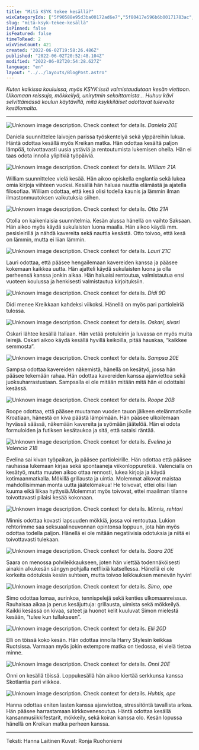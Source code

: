 ```yaml
---
title: "Mitä KSYK tekee kesällä?"
wixCategoryIds: ["5f90588e95d3ba00172ad6e7","5f80417e596b6b00171783ac","60b90ee4f41d87001569f427"]
slug: "mitä-ksyk-tekee-kesällä"
isPinned: false
isFeatured: false
timeToRead: 2
wixViewCount: 421
created: "2022-06-02T19:58:26.486Z"
published: "2022-06-02T20:52:48.104Z"
modified: "2022-06-02T20:54:28.627Z"
language: "en"
layout: "../../layouts/BlogPost.astro"
---
```

*Kuten kaikissa kouluissa, myös KSYK:issä valmistaudutaan kesän viettoon. Ulkomaan reissuja, mökkeilyä, unirytmin sekoittamista… Huhuu kävi selvittämässä koulun käytävillä, mitä ksykkiläiset odottavat tulevalta kesälomalta.*


---

![Unknown image description. Check context for details.](https://static.wixstatic.com/media/18093e_098b52a7e00a4e6c8f8da1acd29df3cf~mv2.jpeg) <!-- Original name: kesäspessu2-daniela.jpeg -->
*Daniela 20E*

Daniela suunnittelee laivojen parissa työskentelyä sekä ylppäreihin lukua. Häntä odottaa kesällä myös Kreikan matka. Hän odottaa kesältä paljon lämpöä, toivottavasti uusia ystäviä ja rentoutumista lukemisen ohella. Hän ei taas odota innolla ylipitkiä työpäiviä.

![Unknown image description. Check context for details.](https://static.wixstatic.com/media/18093e_502e4570e71f4d56aa8ee7f2652a7281~mv2.jpeg) <!-- Original name: kesäspessu1-william.jpeg -->
*William 21A*

William suunnittelee vielä kesää. Hän aikoo opiskella englantia sekä lukea omia kirjoja viihteen vuoksi. Kesällä hän haluaa nauttia elämästä ja ajatella filosofiaa. William odottaa, että kesä olisi todella kaunis ja lämmin ilman ilmastonmuutoksen vaikutuksia siihen.

![Unknown image description. Check context for details.](https://static.wixstatic.com/media/18093e_8f5c9a6a68a94c6e884a3ce83d0bc9bc~mv2.jpeg) <!-- Original name: kesäspessu3-otto.jpeg -->
*Otto 21A*

Otolla on kaikenlaisia suunnitelmia. Kesän alussa hänellä on vaihto Saksaan. Hän aikoo myös käydä sukulaisten luona maalla. Hän aikoo käydä mm. pesisleirillä ja nähdä kavereita sekä nauttia kesästä. Otto toivoo, että kesä on lämmin, mutta ei liian lämmin.&nbsp;

![Unknown image description. Check context for details.](https://static.wixstatic.com/media/18093e_3ffc74bd9ea246c4b755601e588df29b~mv2.jpeg) <!-- Original name: kesäspessu4-lauri.jpeg -->
*Lauri 21C*

Lauri odottaa, että pääsee hengailemaan kavereiden kanssa ja pääsee kokemaan kaikkea uutta. Hän ajatteli käydä sukulaisten luona ja olla perheensä kanssa jonkin aikaa. Hän haluaisi rentoutua, valmistautua ensi vuoteen koulussa ja henkisesti valmistautua kirjoituksiin.

![Unknown image description. Check context for details.](https://static.wixstatic.com/media/18093e_900415c8a17b4d54a3aefa768beaf1cf~mv2.jpeg) <!-- Original name: kesäspessu5-didi.jpeg -->
*Didi 9D*

Didi menee Kreikkaan kahdeksi viikoksi. Hänellä on myös pari partioleiriä tulossa.

![Unknown image description. Check context for details.](https://static.wixstatic.com/media/18093e_ec1d26bbdfe24d3aab3d5696172bf58c~mv2.jpeg) <!-- Original name: kesäspessu6-oskari.jpeg -->
*Oskari, sivari*

Oskari lähtee kesällä Italiaan. Hän vetää protuleirin ja luvassa on myös muita leirejä. Oskari aikoo käydä kesällä hyvillä keikoilla, pitää hauskaa, “kaikkee semmosta”.

![Unknown image description. Check context for details.](https://static.wixstatic.com/media/18093e_0d58e8a5827f4a8aa30d014421fb99a4~mv2.jpeg) <!-- Original name: kesäspessu7-sampsa.jpeg -->
*Sampsa 20E*

Sampsa odottaa kavereiden näkemistä, hänellä on kesätyö, jossa hän pääsee tekemään rahaa. Hän odottaa kavereiden kanssa ajanviettoa sekä juoksuharrastustaan. Sampsalla ei ole mitään mitään mitä hän ei odottaisi kesässä.

![Unknown image description. Check context for details.](https://static.wixstatic.com/media/18093e_3fc200550dac4715ac4c68faea5772b6~mv2.jpeg) <!-- Original name: kesäspessu8-roope.jpeg -->
*Roope 20B*

Roope odottaa, että pääsee muutaman vuoden tauon jälkeen etelänmatkalle Kroatiaan,  hänestä on kiva päästä lämpimään. Hän pääsee ulkoilemaan hyvässä säässä, näkemään kavereita ja syömään jäätelöä. Hän ei odota formuloiden ja futiksen kesätaukoa ja sitä, että sataisi räntää.

![Unknown image description. Check context for details.](https://static.wixstatic.com/media/18093e_0cd5e9b913da451c8b6b14ca4efe2853~mv2.jpeg) <!-- Original name: kesäspessu9-evelina+valencia.jpeg -->
*Evelina ja Valencia 21B*

Evelina sai kivan työpaikan, ja pääsee partioleirille. Hän odottaa että pääsee rauhassa lukemaan kirjaa sekä spontaaneja viikonloppuretkiä. Valencialla on kesätyö, mutta muuten aikoo ottaa rennosti, lukea kirjoja ja käydä kotimaanmatkalla. Mökillä grillausta ja uintia. Molemmat aikovat maistaa mahdollisimman monta uutta jäätelömakua! He toivovat, ettei olisi liian kuuma eikä liikaa hyttysiä.Molemmat myös toivovat, ettei  maailman tilanne toivottavasti pilaisi kesää kokonaan.

![Unknown image description. Check context for details.](https://static.wixstatic.com/media/18093e_8e43e8f5747a43209c701d6686e4c2d3~mv2.jpeg) <!-- Original name: kesäspessu10-minnis.jpeg -->
*Minnis, rehtori*

Minnis odottaa kovasti lapsuuden mökkiä, jossa voi rentoutua. Lukion rehtorimme saa seksuaalineuvonnan opintonsa loppuun, jota hän myös odottaa todella paljon. Hänellä ei ole mitään negatiivisia odotuksia ja niitä ei toivottavasti tulekaan.

![Unknown image description. Check context for details.](https://static.wixstatic.com/media/18093e_43fdfbd0a1374bfdb0e4ac25ac539659~mv2.jpeg) <!-- Original name: kesäspessu11-saara.jpeg -->
*Saara 20E*

Saara on menossa polvileikkaukseen, joten hän viettää todennäköisesti ainakin alkukesän sängyn pohjalla netflixiä katsellessa. Hänellä ei ole korkeita odotuksia kesän suhteen, mutta toivoo leikkauksen menevän hyvin!

![Unknown image description. Check context for details.](https://static.wixstatic.com/media/18093e_426e5f96b7394124ab42ea815b6dedc2~mv2.jpeg) <!-- Original name: kesäspessu12-simo.jpeg -->
*Simo, ope*

Simo odottaa lomaa, aurinkoa, tennispelejä sekä kenties ulkomaanreissua. Rauhaisaa aikaa ja perus kesäjuttuja: grillausta, uimista sekä mökkeilyä. Kaikki kesässä on kivaa, sateet ja huonot kelit kuuluvat Simon mielestä kesään, “tulee kun tullakseen”.

![Unknown image description. Check context for details.](https://static.wixstatic.com/media/18093e_0550530d68414a5bbee297e18fab96d2~mv2.jpeg) <!-- Original name: kesäspessu13-elli.jpeg -->
*Elli 20D*

Elli on töissä koko kesän. Hän odottaa innolla Harry Stylesin keikkaa Ruotsissa. Varmaan myös jokin extempore matka on tiedossa, ei vielä tietoa minne.

![Unknown image description. Check context for details.](https://static.wixstatic.com/media/18093e_8416107a186a4bac8ad53cdbf784f91e~mv2.jpeg) <!-- Original name: kesäspessu14-onni.jpeg -->
*Onni 20E*

Onni on kesällä töissä. Loppukesällä hän aikoo kiertää serkkunsa kanssa Skotlantia pari viikkoa.

![Unknown image description. Check context for details.](https://static.wixstatic.com/media/18093e_34190dc3691a4e2b9ed067d0b4a0cf58~mv2.jpeg) <!-- Original name: kesäspessu15-huhtis.jpeg -->
*Huhtis, ope*

Hanna odottaa eniten lasten kanssa ajanviettoa, stressitöntä tavallista arkea. Hän pääsee harrastamaan kirkkovenesoutua. Häntä odottaa kesällä kansanmusiikkifestarit, mökkeily, sekä koiran kanssa olo. Kesän lopussa hänellä on Kreikan matka perheen kanssa.

---

Teksti: Hanna Laitinen
Kuvat: Ronja Ruohoniemi

